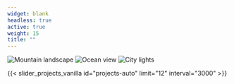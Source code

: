 ```yaml
---
widget: blank
headless: true
active: true
weight: 15
title: ""
---
```


<div class="kgd-slider">
  <img src="https://images.unsplash.com/photo-1506744038136-46273834b3fb?w=1600" alt="Mountain landscape">
  <img src="https://images.unsplash.com/photo-1507525428034-b723cf961d3e?w=1600" alt="Ocean view">
  <img src="https://images.unsplash.com/photo-1522199710521-72d69614c702?w=1600" alt="City lights">
</div>

{{< slider_projects_vanilla id="projects-auto" limit="12" interval="3000" >}}
